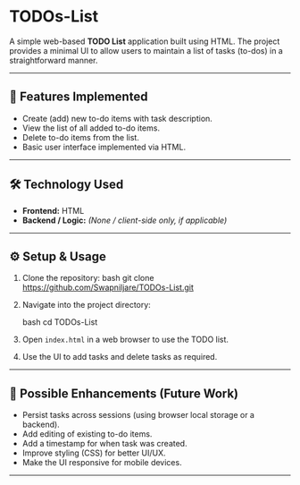 # TODOs-List

A simple web-based **TODO List** application built using HTML. The project provides a minimal UI to allow users to maintain a list of tasks (to-dos) in a straightforward manner.

---

## 📝 Features Implemented

* Create (add) new to-do items with task description.
* View the list of all added to-do items.
* Delete to-do items from the list.
* Basic user interface implemented via HTML.

---

## 🛠 Technology Used

* **Frontend:** HTML
* **Backend / Logic:** *(None / client-side only, if applicable)*

---

## ⚙ Setup & Usage

1. Clone the repository:
   bash
   git clone https://github.com/Swapniljare/TODOs-List.git

2. Navigate into the project directory:

   bash
   cd TODOs-List

3. Open `index.html` in a web browser to use the TODO list.

4. Use the UI to add tasks and delete tasks as required.

---

## 📂 Possible Enhancements (Future Work)

* Persist tasks across sessions (using browser local storage or a backend).
* Add editing of existing to-do items.
* Add a timestamp for when task was created.
* Improve styling (CSS) for better UI/UX.
* Make the UI responsive for mobile devices.

---
